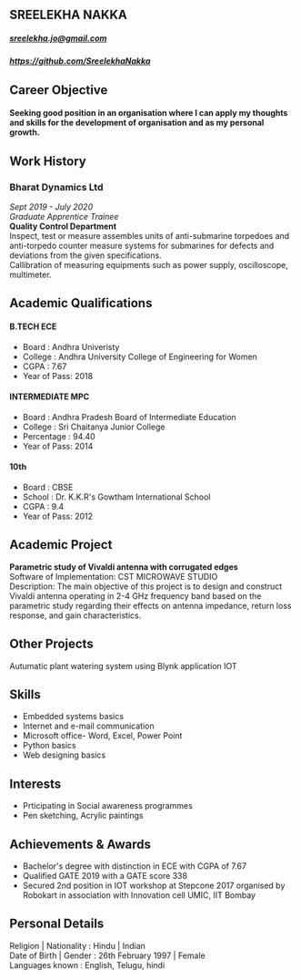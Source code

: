## SREELEKHA NAKKA
##### sreelekha.jo@gmail.com
##### https://github.com/SreelekhaNakka

## Career Objective
#### Seeking good position in an organisation where I can apply my thoughts and skills for the development of organisation and as my personal growth.

## Work History
### Bharat Dynamics Ltd
*Sept 2019 - July 2020* <br>
*Graduate Apprentice Trainee* <br>
**Quality Control Department** <br>
 Inspect, test or measure assembles units of anti-submarine torpedoes and anti-torpedo counter measure systems for submarines for defects and deviations from the given specifications.  <br>
 Callibration of measuring equipments such as power supply, oscilloscope, multimeter. <br>
 
 ## Academic Qualifications
 
 #### B.TECH ECE
 - Board       : Andhra Univeristy <br>
 - College     : Andhra University College of Engineering for Women <br>
 - CGPA        : 7.67 <br>
 - Year of Pass: 2018 <br>
 
 #### INTERMEDIATE MPC
 - Board       : Andhra Pradesh Board of Intermediate Education <br>   
 - College     : Sri Chaitanya Junior College <br>
 - Percentage  : 94.40 <br>
 - Year of Pass: 2014 <br>
 
 #### 10th 
 - Board       : CBSE <br>
 - School      : Dr. K.K.R's Gowtham International School <br>
 - CGPA        : 9.4 <br>
 - Year of Pass: 2012 <br>
 
## Academic Project
**Parametric study of Vivaldi antenna with corrugated edges** <br>
Software of Implementation: CST MICROWAVE STUDIO <br>
Description: The main objective of this project is to design and construct Vivaldi antenna operating in 2-4 GHz frequency band based on the parametric study regarding their effects on antenna impedance, return loss response, and gain characteristics.

## Other Projects
Autumatic plant watering system using Blynk application IOT

## Skills
- Embedded systems basics
- Internet and e-mail communication
- Microsoft office- Word, Excel, Power Point
- Python basics
- Web designing basics

## Interests
- Prticipating in Social awareness programmes
- Pen sketching, Acrylic paintings

## Achievements & Awards
- Bachelor's degree with distinction in ECE with CGPA of 7.67
- Qualified GATE 2019 with a GATE score 338
- Secured 2nd position in IOT workshop at Stepcone 2017  organised by Robokart in association with Innovation cell UMIC, IIT Bombay

## Personal Details
Religion | Nationality  : Hindu | Indian <br>
Date of Birth | Gender  : 26th February 1997 | Female <br>
Languages known         : English, Telugu, hindi



